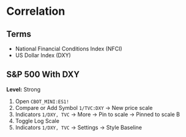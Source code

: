 # Correlation

## Terms

- National Financial Conditions Index (NFCI)
- US Dollar Index (DXY)

## S&P 500 With DXY

<!--
1d TF
-->

**Level:** Strong

1. Open `CBOT_MINI:ES1!`
2. Compare or Add Symbol `1/TVC:DXY` -> New price scale
3. Indicators `1/DXY, TVC` -> More -> Pin to scale -> Pinned to scale B
4. Toggle Log Scale
5. Indicators `1/DXY, TVC` -> Settings -> Style Baseline

<!-- ## S&P 500 With NFCI

**Level:** Strong

1. Open `CBOT_MINI:ES1!`
2. Compare or Add Symbol `1/FRED:NFCI` -> New price scale
3. Indicators `1/NFCI, FRED` -> More -> Pin to scale -> Pinned to scale B
4. Toggle Log Scale
5. Indicators `1/NFCI, FRED` -> Settings -> Style Baseline -->
